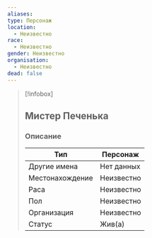 ```yaml
---
aliases: 
type: Персонаж
location:
  - Неизвестно
race:
  - Неизвестно
gender: Неизвестно
organisation:
  - Неизвестно
dead: false
---
```


> [!infobox]
> 
> ## Мистер Печенька
> 
> ### Описание
> 
> | Тип | Персонаж |
> | --- | --- |
> | Другие имена| Нет данных |
> | Местонахождение | Неизвестно |
> | Раса | Неизвестно |
> | Пол | Неизвестно |
> | Организация | Неизвестно |
> | Статус | Жив(а) |